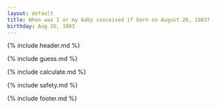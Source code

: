 ```yaml
---
layout: default
title: When was I or my baby conceived if born on August 26, 1903?
birthday: Aug 26, 1903
---
```


{% include header.md %}

{% include guess.md %}

{% include calculate.md %}

{% include safety.md %}

{% include footer.md %}



